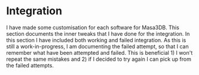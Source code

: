 # Integration
I have made some customisation for each software for Masa3DB. This section documents the inner tweaks that I have done for the integration. In this section I have included both working and failed integration. As this is still a work-in-progress, I am documenting the failed attempt, so that I can remember what have been attempted and failed. This is beneficial 1) I won't repeat the same mistakes and 2) if I decided to try again I can pick up from the failed attempts.
